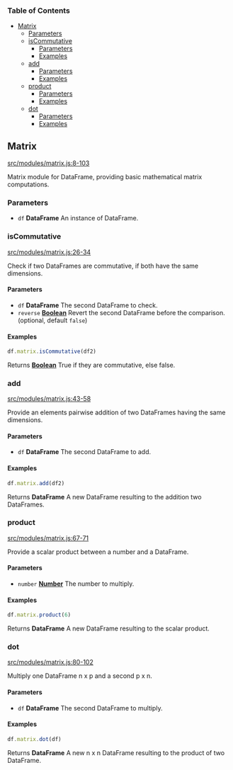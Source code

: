 <!-- Generated by documentation.js. Update this documentation by updating the source code. -->

### Table of Contents

-   [Matrix][1]
    -   [Parameters][2]
    -   [isCommutative][3]
        -   [Parameters][4]
        -   [Examples][5]
    -   [add][6]
        -   [Parameters][7]
        -   [Examples][8]
    -   [product][9]
        -   [Parameters][10]
        -   [Examples][11]
    -   [dot][12]
        -   [Parameters][13]
        -   [Examples][14]

## Matrix

[src/modules/matrix.js:8-103][15]

Matrix module for DataFrame, providing basic mathematical matrix computations.

### Parameters

-   `df` **DataFrame** An instance of DataFrame.

### isCommutative

[src/modules/matrix.js:26-34][16]

Check if two DataFrames are commutative, if both have the same dimensions.

#### Parameters

-   `df` **DataFrame** The second DataFrame to check.
-   `reverse` **[Boolean][17]** Revert the second DataFrame before the comparison. (optional, default `false`)

#### Examples

```javascript
df.matrix.isCommutative(df2)
```

Returns **[Boolean][17]** True if they are commutative, else false.

### add

[src/modules/matrix.js:43-58][18]

Provide an elements pairwise addition of two DataFrames having the same dimensions.

#### Parameters

-   `df` **DataFrame** The second DataFrame to add.

#### Examples

```javascript
df.matrix.add(df2)
```

Returns **DataFrame** A new DataFrame resulting to the addition two DataFrames.

### product

[src/modules/matrix.js:67-71][19]

Provide a scalar product between a number and a DataFrame.

#### Parameters

-   `number` **[Number][20]** The number to multiply.

#### Examples

```javascript
df.matrix.product(6)
```

Returns **DataFrame** A new DataFrame resulting to the scalar product.

### dot

[src/modules/matrix.js:80-102][21]

Multiply one DataFrame n x p and a second p x n.

#### Parameters

-   `df` **DataFrame** The second DataFrame to multiply.

#### Examples

```javascript
df.matrix.dot(df)
```

Returns **DataFrame** A new n x n DataFrame resulting to the product of two DataFrame.

[1]: #matrix

[2]: #parameters

[3]: #iscommutative

[4]: #parameters-1

[5]: #examples

[6]: #add

[7]: #parameters-2

[8]: #examples-1

[9]: #product

[10]: #parameters-3

[11]: #examples-2

[12]: #dot

[13]: #parameters-4

[14]: #examples-3

[15]: https://github.com/Gmousse/dataframe-js/blob/add47391719e84537fdc30c80f762b3a8b38ba9a/src/modules/matrix.js#L8-L103 "Source code on GitHub"

[16]: https://github.com/Gmousse/dataframe-js/blob/add47391719e84537fdc30c80f762b3a8b38ba9a/src/modules/matrix.js#L26-L34 "Source code on GitHub"

[17]: https://developer.mozilla.org/docs/Web/JavaScript/Reference/Global_Objects/Boolean

[18]: https://github.com/Gmousse/dataframe-js/blob/add47391719e84537fdc30c80f762b3a8b38ba9a/src/modules/matrix.js#L43-L58 "Source code on GitHub"

[19]: https://github.com/Gmousse/dataframe-js/blob/add47391719e84537fdc30c80f762b3a8b38ba9a/src/modules/matrix.js#L67-L71 "Source code on GitHub"

[20]: https://developer.mozilla.org/docs/Web/JavaScript/Reference/Global_Objects/Number

[21]: https://github.com/Gmousse/dataframe-js/blob/add47391719e84537fdc30c80f762b3a8b38ba9a/src/modules/matrix.js#L80-L102 "Source code on GitHub"
